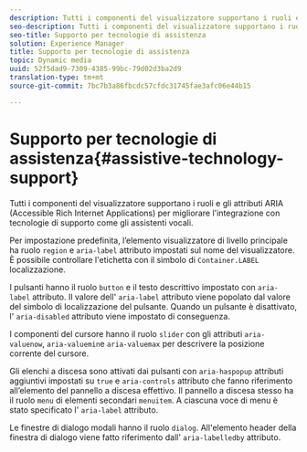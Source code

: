 ```yaml
---
description: Tutti i componenti del visualizzatore supportano i ruoli e gli attributi ARIA (Accessible Rich Internet Applications) per migliorare l'integrazione con tecnologie di supporto come gli assistenti vocali.
seo-description: Tutti i componenti del visualizzatore supportano i ruoli e gli attributi ARIA (Accessible Rich Internet Applications) per migliorare l'integrazione con tecnologie di supporto come gli assistenti vocali.
seo-title: Supporto per tecnologie di assistenza
solution: Experience Manager
title: Supporto per tecnologie di assistenza
topic: Dynamic media
uuid: 52f5dad9-7309-4385-99bc-79d02d3ba2d9
translation-type: tm+mt
source-git-commit: 7bc7b3a86fbcdc57cfdc31745fae3afc06e44b15

---
```



# Supporto per tecnologie di assistenza{#assistive-technology-support}

Tutti i componenti del visualizzatore supportano i ruoli e gli attributi ARIA (Accessible Rich Internet Applications) per migliorare l&#39;integrazione con tecnologie di supporto come gli assistenti vocali.

Per impostazione predefinita, l’elemento visualizzatore di livello principale ha ruolo `region` e `aria-label` attributo impostati sul nome del visualizzatore. È possibile controllare l&#39;etichetta con il simbolo di `Container.LABEL` localizzazione.

I pulsanti hanno il ruolo `button` e il testo descrittivo impostato con `aria-label` attributo. Il valore dell&#39; `aria-label` attributo viene popolato dal valore del simbolo di localizzazione del pulsante. Quando un pulsante è disattivato, l&#39; `aria-disabled` attributo viene impostato di conseguenza.

I componenti del cursore hanno il ruolo `slider` con gli attributi `aria-valuenow`, `aria-valuemin`e `aria-valuemax` per descrivere la posizione corrente del cursore.

Gli elenchi a discesa sono attivati dai pulsanti con `aria-haspopup` attributi aggiuntivi impostati su `true` e `aria-controls` attributo che fanno riferimento all’elemento del pannello a discesa effettivo. Il pannello a discesa stesso ha il ruolo `menu` di elementi secondari `menuitem`. A ciascuna voce di menu è stato specificato l&#39; `aria-label` attributo.

Le finestre di dialogo modali hanno il ruolo `dialog`. All&#39;elemento header della finestra di dialogo viene fatto riferimento dall&#39; `aria-labelledby` attributo.
